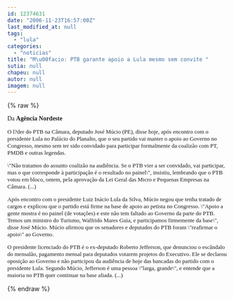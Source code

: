 ```yaml
---
id: 12374631
date: "2006-11-23T16:57:00Z"
last_modified_at: null
tags:
  - "lula"
categories:
  - "noticias"
title: "M\u00facio: PTB garante apoio a Lula mesmo sem convite "
sutia: null
chapeu: null
autor: null
imagem: null
---
```

{% raw %}
<p><P><FONT face=Verdana>Da <B>Agência Nordeste</P></B></FONT><FONT size=2></p>
<p><P><FONT face=Verdana>O l?der do PTB na Câmara, deputado José Múcio (PE), disse hoje, após encontro com o presidente Lula no Palácio do Planalto, que o seu partido vai manter o apoio ao Governo no Congresso, mesmo sem ter sido convidado para participar formalmente da coalizão com PT, PMDB e outras legendas. </FONT></P></p>
<p><P><FONT face=Verdana>\"Não tratamos do assunto coalizão na audiência. Se o PTB vier a ser convidado, vai participar, mas o que corresponde à participação é o resultado no painel\", insistiu, lembrando que o PTB votou em bloco, ontem, pela aprovação da Lei Geral das Micro e Pequenas Empresas na Câmara. (...)</FONT></P></p>
<p><P><FONT face=Verdana>Após encontro com o presidente Luiz Inácio Lula da Silva, Múcio negou que tenha tratado de cargos e explicou que o partido está firme na base de apoio ao petista no Congresso. \"Apoio a gente mostra é no painel (de votações) e este não tem faltado ao Governo da parte do PTB. Temos um ministro do Turismo, Walfrido Mares Guia, e participamos firmemente da base\", disse José Múcio. Múcio afirmou que os senadores e deputados do PTB foram \"reafirmar o apoio\" ao Governo.</FONT></P></p>
<p><P><FONT face=Verdana>O presidente licenciado do PTB é o ex-deputado Roberto Jefferson, que denunciou o escândalo do mensalão, pagamento mensal para deputados votarem projetos do Executivo. Ele se declarou oposição ao Governo e não participou da audiência de hoje das bancadas do partido com o presidente Lula. Segundo Múcio, Jefferson é uma pessoa \"larga, grande\", e entende que a maioria no PTB quer continuar na base aliada. (...)</FONT></P></FONT> </p>
{% endraw %}